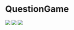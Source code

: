 # QuestionGame


![](https://cloud.githubusercontent.com/assets/5927327/6247158/423b81de-b7c5-11e4-9c19-47dfd2f21932.PNG)
![](https://cloud.githubusercontent.com/assets/5927327/6247160/439ab41e-b7c5-11e4-95ad-7ca6e9b4e78b.PNG)
![](https://cloud.githubusercontent.com/assets/5927327/6247161/4516f92e-b7c5-11e4-842b-2759a5b71a4c.PNG)
